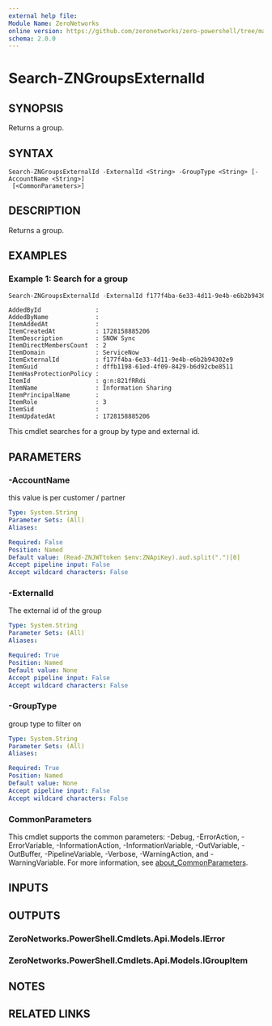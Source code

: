 ```yaml
---
external help file:
Module Name: ZeroNetworks
online version: https://github.com/zeronetworks/zero-powershell/tree/master/src/help/zeronetworks/search-zngroupsexternalid
schema: 2.0.0
---
```


# Search-ZNGroupsExternalId

## SYNOPSIS
Returns a group.

## SYNTAX

```
Search-ZNGroupsExternalId -ExternalId <String> -GroupType <String> [-AccountName <String>]
 [<CommonParameters>]
```

## DESCRIPTION
Returns a group.

## EXAMPLES

### Example 1: Search for a group
```powershell
Search-ZNGroupsExternalId -ExternalId f177f4ba-6e33-4d11-9e4b-e6b2b94302e9 -GroupType snow
```

```output
AddedById               : 
AddedByName             : 
ItemAddedAt             : 
ItemCreatedAt           : 1728158885206
ItemDescription         : SNOW Sync
ItemDirectMembersCount  : 2
ItemDomain              : ServiceNow
ItemExternalId          : f177f4ba-6e33-4d11-9e4b-e6b2b94302e9
ItemGuid                : dffb1198-61ed-4f09-8429-b6d92cbe8511
ItemHasProtectionPolicy : 
ItemId                  : g:n:821fRRdi
ItemName                : Information Sharing
ItemPrincipalName       : 
ItemRole                : 3
ItemSid                 : 
ItemUpdatedAt           : 1728158885206
```

This cmdlet searches for a group by type and external id.

## PARAMETERS

### -AccountName
this value is per customer / partner

```yaml
Type: System.String
Parameter Sets: (All)
Aliases:

Required: False
Position: Named
Default value: (Read-ZNJWTtoken $env:ZNApiKey).aud.split(".")[0]
Accept pipeline input: False
Accept wildcard characters: False
```

### -ExternalId
The external id of the group

```yaml
Type: System.String
Parameter Sets: (All)
Aliases:

Required: True
Position: Named
Default value: None
Accept pipeline input: False
Accept wildcard characters: False
```

### -GroupType
group type to filter on

```yaml
Type: System.String
Parameter Sets: (All)
Aliases:

Required: True
Position: Named
Default value: None
Accept pipeline input: False
Accept wildcard characters: False
```

### CommonParameters
This cmdlet supports the common parameters: -Debug, -ErrorAction, -ErrorVariable, -InformationAction, -InformationVariable, -OutVariable, -OutBuffer, -PipelineVariable, -Verbose, -WarningAction, and -WarningVariable. For more information, see [about_CommonParameters](http://go.microsoft.com/fwlink/?LinkID=113216).

## INPUTS

## OUTPUTS

### ZeroNetworks.PowerShell.Cmdlets.Api.Models.IError

### ZeroNetworks.PowerShell.Cmdlets.Api.Models.IGroupItem

## NOTES

## RELATED LINKS

